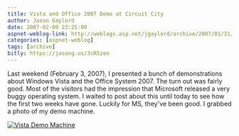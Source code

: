 ```yaml
---
title: Vista and Office 2007 Demo at Circuit City
author: Jason Gaylord
date: 2007-02-09 23:25:00
aspnet-weblog-link: http://weblogs.asp.net/jgaylord/archive/2007/01/31/regex-using-variables-in-regular-expressions.aspx
categories: [aspnet-weblog]
tags: [archive]
bitly: https://jasong.us/3cR5zen
---
```


Last weekend (February 3, 2007), I presented a bunch of demonstrations about Windows Vista and the Office System 2007. The turn out was fairly good. Most of the visitors had the impression that Microsoft released a very buggy operating system. I waited to post about this until today to see how the first two weeks have gone. Luckily for MS, they've been good. I grabbed a photo of my demo machine.

[![Vista Demo Machine](https://cdn.jasongaylord.com/images/2007/02/09/circuit-city-demo-machine.jpg "Vista Demo Machine")](https://cdn.jasongaylord.com/images/2007/02/09/circuit-city-demo-machine.jpg)